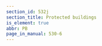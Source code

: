 ```yaml
---
section_id: 532j
section_title: Protected buildings
is_element: true
abbr: PB
page_in_manual: 530-6
---
```

